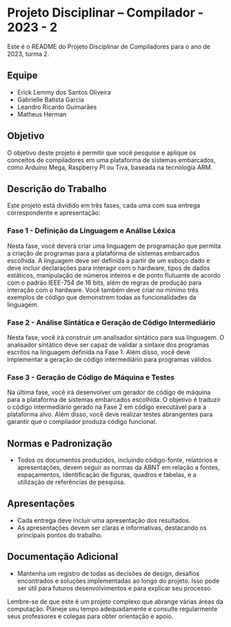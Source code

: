 # Projeto Disciplinar – Compilador - 2023 - 2

Este é o README do Projeto Disciplinar de Compiladores para o ano de 2023, turma 2.

## Equipe

- Erick Lemmy dos Santos Oliveira
- Gabrielle Batista Garcia
- Leandro Ricardo Guimarães
- Matheus Herman

## Objetivo

O objetivo deste projeto é permitir que você pesquise e aplique os conceitos de compiladores em uma plataforma de sistemas embarcados, como Arduino Mega, Raspberry PI ou Tiva, baseada na tecnologia ARM. 

## Descrição do Trabalho

Este projeto está dividido em três fases, cada uma com sua entrega correspondente e apresentação:

### Fase 1 - Definição da Linguagem e Análise Léxica

Nesta fase, você deverá criar uma linguagem de programação que permita a criação de programas para a plataforma de sistemas embarcados escolhida. A linguagem deve ser definida a partir de um esboço dado e deve incluir declarações para interagir com o hardware, tipos de dados estáticos, manipulação de números inteiros e de ponto flutuante de acordo com o padrão IEEE-754 de 16 bits, além de regras de produção para interação com o hardware. Você também deve criar no mínimo três exemplos de código que demonstrem todas as funcionalidades da linguagem.

### Fase 2 - Análise Sintática e Geração de Código Intermediário

Nesta fase, você irá construir um analisador sintático para sua linguagem. O analisador sintático deve ser capaz de validar a sintaxe dos programas escritos na linguagem definida na Fase 1. Além disso, você deve implementar a geração de código intermediário para programas válidos.

### Fase 3 - Geração de Código de Máquina e Testes

Na última fase, você irá desenvolver um gerador de código de máquina para a plataforma de sistemas embarcados escolhida. O objetivo é traduzir o código intermediário gerado na Fase 2 em código executável para a plataforma alvo. Além disso, você deve realizar testes abrangentes para garantir que o compilador produza código funcional.

## Normas e Padronização

- Todos os documentos produzidos, incluindo código-fonte, relatórios e apresentações, devem seguir as normas da ABNT em relação a fontes, espaçamentos, identificação de figuras, quadros e tabelas, e a utilização de referências de pesquisa.

## Apresentações

- Cada entrega deve incluir uma apresentação dos resultados.
- As apresentações devem ser claras e informativas, destacando os principais pontos do trabalho.

## Documentação Adicional

- Mantenha um registro de todas as decisões de design, desafios encontrados e soluções implementadas ao longo do projeto. Isso pode ser útil para futuros desenvolvimentos e para explicar seu processo.

Lembre-se de que este é um projeto complexo que abrange várias áreas da computação. Planeje seu tempo adequadamente e consulte regularmente seus professores e colegas para obter orientação e apoio.
